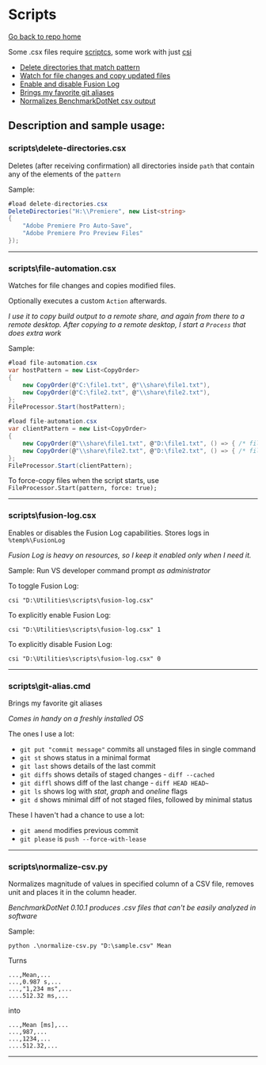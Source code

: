# Scripts

[Go back to repo home](https://github.com/AmadeusW/utilities)

Some .csx files require [scriptcs](http://scriptcs.net/), some work with just [csi](https://msdn.microsoft.com/en-us/magazine/mt614271.aspx)

* [Delete directories that match pattern](#scriptsdelete-directoriescsx)
* [Watch for file changes and copy updated files](#scriptsfile-automationcsx)
* [Enable and disable Fusion Log](#scriptsfusion-logcsx)
* [Brings my favorite git aliases](#scriptsgit-aliascmd)
* [Normalizes BenchmarkDotNet csv output](#scriptsnormalize-csvpy)

## Description and sample usage:

### scripts\delete-directories.csx
Deletes (after receiving confirmation) all directories inside `path` that contain any of the elements of the `pattern` 

Sample:
```csharp
#load delete-directories.csx
DeleteDirectories("H:\\Premiere", new List<string>
{
    "Adobe Premiere Pro Auto-Save",
    "Adobe Premiere Pro Preview Files"
});
```

---

### scripts\file-automation.csx
Watches for file changes and copies modified files. 

Optionally executes a custom `Action` afterwards.

_I use it to copy build output to a remote share, and again from there to a remote desktop. After copying to a remote desktop, I start a `Process` that does extra work_

Sample:
```csharp
#load file-automation.csx
var hostPattern = new List<CopyOrder>
{
    new CopyOrder(@"C:\file1.txt", @"\\share\file1.txt"),
    new CopyOrder(@"C:\file2.txt", @"\\share\file2.txt"),
};
FileProcessor.Start(hostPattern);
```
```csharp
#load file-automation.csx
var clientPattern = new List<CopyOrder>
{
    new CopyOrder(@"\\share\file1.txt", @"D:\file1.txt", () => { /* file1 custom action */ }),
    new CopyOrder(@"\\share\file2.txt", @"D:\file2.txt", () => { /* file2 custom action */ }),
};
FileProcessor.Start(clientPattern);
```
To force-copy files when the script starts, use `FileProcessor.Start(pattern, force: true);` 

---

### scripts\fusion-log.csx
Enables or disables the Fusion Log capabilities.
Stores logs in `%temp%\FusionLog`

_Fusion Log is heavy on resources, so I keep it enabled only when I need it._

Sample:
Run VS developer command prompt *as administrator*

To toggle Fusion Log:
```
csi "D:\Utilities\scripts\fusion-log.csx"
```

To explicitly enable Fusion Log:
```
csi "D:\Utilities\scripts\fusion-log.csx" 1
```

To explicitly disable Fusion Log:

```
csi "D:\Utilities\scripts\fusion-log.csx" 0
```

---

### scripts\git-alias.cmd
Brings my favorite git aliases

_Comes in handy on a freshly installed OS_

The ones I use a lot:

* `git put "commit message"` commits all unstaged files in single command
* `git st` shows status in a minimal format
* `git last` shows details of the last commit
* `git diffs` shows details of staged changes - `diff --cached`
* `git diffl` shows diff of the last change - `diff HEAD HEAD~`
* `git ls` shows log with _stat_, _graph_ and _oneline_ flags
* `git d` shows minimal diff of not staged files, followed by minimal status

These I haven't had a chance to use a lot:

* `git amend` modifies previous commit
* `git please` is `push --force-with-lease`

---

### scripts\normalize-csv.py
Normalizes magnitude of values in specified column of a CSV file, 
removes unit and places it in the column header.

_BenchmarkDotNet 0.10.1 produces .csv files that can't be easily analyzed in software_

Sample:
```
python .\normalize-csv.py "D:\sample.csv" Mean
```
Turns
```
...,Mean,...
...,0.987 s,...
...,"1,234 ms",...
....512.32 ms,...
```
into
```
...,Mean [ms],...
...,987,...
...,1234,...
....512.32,...
```

---
